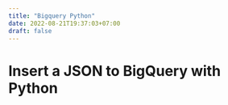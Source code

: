 ```yaml
---
title: "Bigquery Python"
date: 2022-08-21T19:37:03+07:00
draft: false
---
```


# Insert a JSON to BigQuery with Python
